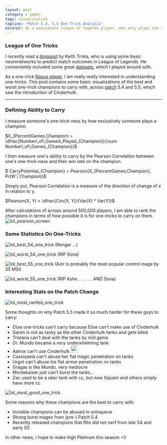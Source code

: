 ```yaml
---
layout: post
category : paper
tags: visualization
tagline: "Patch 5.4, 5.5 One Trick Analysis"
excerpt: As a passionate league of legends player, who only plays one champion, I am really interested in understanding the statistics of one-tricks from a quantitative perspective. This post contains some basic visualizations of the best and worst one-trick champions to carry with, across patch 5.4 and 5.5, which saw the introduction of a new game item, Cinderhulk.
---
```


### League of One Tricks

I recently read a [blogpost](https://kwtrnka.wordpress.com/2016/01/15/gains-from-deep-learning/) by Keith Trnka, who is using some basic neuronetworks to predict match outcomes in League of Legends. He conveniently included some great [datasets](https://kwtrnka.wordpress.com/2015/09/21/bigger-league-of-legends-data-set/), which I played around with. 

As a one-trick [Nasus player](http://na.op.gg/summoner/userName=treechoper), I am really really interested in understanding one-tricks. This post contains some basic visualizations of the best and worst one-trick champions to carry with, across [patch](http://na.leagueoflegends.com/en/news/game-updates/patch/patch-55-notes) 5.4 and 5.5, which saw the introduction of  Cinderhulk.

---

### Defining Ability to Carry 

I measure someone's one-trick-ness by how exclusively someone plays a champion. 

$X_{PercentGames,Champion} = \dfrac{Number\,of\,Games\,Played_{Champion}}{\sum Number\,of\,Games_{Champion}}$

I then measure one's ability to carry by the Pearson Correlation between one's one-trick-ness and their win rate on the champion.

$ CarryPotential_{Champion} = Pearson(X_{PercentGames,Champion}, Pr(W | Champion))$

Simply put, Pearson Correlation is a measure of the direction of change of x in relation to y. 

$Pearson(X, Y) = \dfrac{Cov(X, Y)}{Var(X) * Var(Y)}$

After calculations of across around 500,000 players, I am able to rank the champions in terms of how possible it is for one-tricks to carry on them.
![lol_pearson_screen]({{site.imgrepo}}/lol_pearson_screen.png)

### Some Statistics On One-Tricks

![lol_best_54_one_trick]({{site.imgrepo}}/lol_best_54_one_trick.png)
(Rengar ...)



![lol_worst_54_one_trick]({{site.imgrepo}}/lol_worst_54_one_trick.png)
(RIP Sona)



![lol_best_55_one_trick]({{site.imgrepo}}/lol_best_55_one_trick.png)
(Azir is probably the most popular control mage by S5 MSI)



![lol_worst_55_one_trick]({{site.imgrepo}}/lol_worst_55_one_trick.png)
(RIP Ashe . . . . . . AND Sona)



### Interesting Stats on the Patch Change
![lol_most_nerfed_one_trick]({{site.imgrepo}}/lol_most_nerfed_one_trick.png)

Some thoughts on why Patch 5.5 made it so much harder for these guys to carry:
* Elise one-tricks can't carry because Elise can't make use of Cinderhulk
* Garen is not as tanky as the other Cinderhulk tanks and gets kited
* Tristana can't deal with the tanks by mid game
* Dr. Mundo became a very underwhelming tank
* Aatrox can't use Cinderhulk <img src="http://vignette2.wikia.nocookie.net/leagueoflegends/images/2/2b/Tear_of_the_Goddess_item.png/revision/latest?cb=20130319091548" alt="tears" style="width:24px;height:24px;">
* Cassiopeia can't abuse her flat magic penetration on tanks
* Urgot can't abuse his flat armor penetration on tanks
* Gragas is like Mundo, very mediocre
* Mordekaiser just can't burst the tanks...
* Zac used to be a uber tank with cc, but now Sejuani and others simply have more cc

![lol_most_good_one_trick]({{site.imgrepo}}/lol_most_good_one_trick.png)

Some reasons why these champions are the best to carry with:
* Invisible champions can be abused in soloqueue
* Strong burst mages from (pre-) Patch 5.4
* Recently released champions that Rito did not nerf from late S4 and early S5

In other news, I hope to make high Platinum this season =)!
